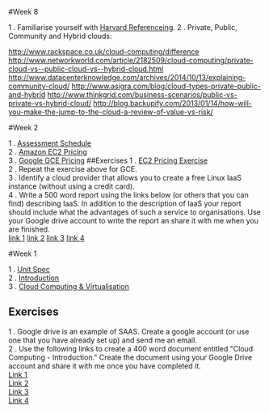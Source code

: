 #Week 8

1 . Familiarise yourself with [Harvard Referenceing](http://libweb.anglia.ac.uk/referencing/files/QuickHarvardGuide2015.pdf).
2 . Private, Public, Community and Hybrid clouds: 

http://www.rackspace.co.uk/cloud-computing/difference
http://www.networkworld.com/article/2182509/cloud-computing/private-cloud-vs--public-cloud-vs--hybrid-cloud.html
http://www.datacenterknowledge.com/archives/2014/10/13/explaining-community-cloud/
http://www.asigra.com/blog/cloud-types-private-public-and-hybrid
http://www.thinkgrid.com/business-scenarios/public-vs-private-vs-hybrid-cloud/
http://blog.backupify.com/2013/01/14/how-will-you-make-the-jump-to-the-cloud-a-review-of-value-vs-risk/




#Week 2

1 . [Assessment Schedule](https://docs.google.com/document/d/1KO7tyPs0YO1ES2W3C4Gjoh6IHAyClhv92J93sMLWvLs/pub)
<br>2 . [Amazon EC2 Pricing](https://aws.amazon.com/ec2/pricing/)
<br>3 . [Google GCE Pricing](https://cloud.google.com/compute/pricing)
##Exercises
1 . [EC2 Pricing Exercise](https://docs.google.com/document/d/1BaVDKw2eOLNJloyO3jl4QPHeLVGb46E0bCOsI4mOeMw/pub)
<br>2 . Repeat the exercise above for GCE.
<br>3 . Identify a cloud provider that allows you to create a free Linux IaaS instance (without using a credit card).
<br>4 . Write a 500 word report using the links below (or others that you can find) describing IaaS. In addition to the description of IaaS your report should include what the advantages of such a service to organisations. Use your Google drive account to write the report an share it with me when you are finished.  
[link 1](http://searchcloudcomputing.techtarget.com/definition/Infrastructure-as-a-Service-IaaS)
[link 2](http://www.interoute.com/what-iaas)
[link 3](http://www.thoughtsoncloud.com/2014/02/what-is-infrastructure-as-a-service-iaas/)
[link 4](http://www.cloudpro.co.uk/iaas/4797/what-is-iaas)

#Week 1

1 . [Unit Spec](https://www.google.co.uk/url?sa=t&rct=j&q=&esrc=s&source=web&cd=2&cad=rja&uact=8&ved=0ahUKEwi1tIiG7dHLAhXE0xQKHa2ADhUQFgghMAE&url=http%3A%2F%2Fwww.sqa.org.uk%2Fsqa%2Ffiles%2Fhn%2FH17934.pdf&usg=AFQjCNFZ8WPbZ2tiiAgI-REg65hsWXJqLw&bvm=bv.117218890,d.ZWU)
<br>2 . [Introduction](https://docs.google.com/presentation/d/1nyWQHHeLWD8Iys8IuZuWRJmFoYTfLh6ivA4eN2kFiBQ/pub?start=false&loop=false&delayms=60000&slide=id.p13)
<br>3 . [Cloud Computing & Virtualisation](https://docs.google.com/presentation/d/1u9QhF4I-3CXiOo7sjS-zIeqg5SBJp-BDUf_332qLPxE/edit?usp=sharing)

 
## Exercises

1 . Google drive is an example of SAAS. Create a google account (or use one that you have already set up) and send me an email.
<br>2 . Use the following links to create a 400 word document entitled "Cloud Computing - Introduction." Create the document using your Google Drive account and share it with me once you have completed it. 
<br>[Link 1](http://www.howstuffworks.com/cloud-computing/cloud-computing.htm)
<br>[Link 2](http://www.webopedia.com/TERM/C/cloud_computing.html)
<br>[Link 3](http://uk.pcmag.com/networking-communications-software-products/16824/feature/what-is-cloud-computing)
<br>[Link 4](http://www.teach-ict.com/technology_explained/cloud_computing/cloud_computing.html)

